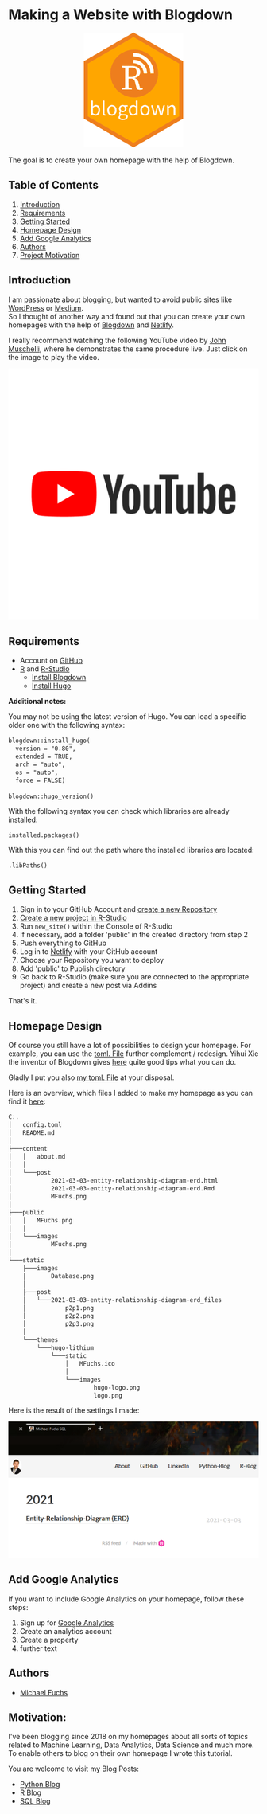 
# Making a Website with Blogdown

<p align="center">
  <img src="https://github.com/MFuchs1989/Making-a-Website-with-Blogdown/blob/master/images/Blogdown.png?raw=true" alt="python"/>
</p>



The goal is to create your own homepage with the help of Blogdown.


## Table of Contents
1. [Introduction](#introduction)
2. [Requirements](#requirements)
3. [Getting Started](#getting_started)  
4. [Homepage Design](#homepage_design) 
5. [Add Google Analytics](#add_google_analytics)
6. [Authors](#authors)
7. [Project Motivation](#motivation)



<a name="introduction"></a>

## Introduction

I am passionate about blogging, but wanted to avoid public sites like [WordPress](https://wordpress.com/de/) or [Medium](https://medium.com/).  
So I thought of another way and found out that you can create your own homepages with the help of [Blogdown](https://bookdown.org/yihui/blogdown/) and [Netlify](https://www.netlify.com/). 

I really recommend watching the following YouTube video by [John Muschelli](https://www.youtube.com/channel/UCWI1xyk6Jb4t2OOyP2LS4DQ), where he demonstrates the same procedure live. 
Just click on the image to play the video. 

[![YouTube](https://github.com/MFuchs1989/Making-a-Website-with-Blogdown/blob/master/images/YouTube.png)](https://www.youtube.com/watch?v=syWAKaj-4ck&t=1s)





<a name="requirements"></a>

## Requirements

+ Account on [GitHub](https://github.com/)
+ [R](https://www.r-project.org/) and [R-Studio](https://de.wikipedia.org/wiki/RStudio)
    + [Install Blogdown](https://bookdown.org/yihui/blogdown/installation.html)
    + [Install Hugo](https://bookdown.org/yihui/blogdown/hugo.html)

**Additional notes:**

You may not be using the latest version of Hugo. You can load a specific older one with the following syntax: 

```
blogdown::install_hugo(
  version = "0.80",
  extended = TRUE,
  arch = "auto",
  os = "auto",
  force = FALSE)

blogdown::hugo_version()
```
With the following syntax you can check which libraries are already installed:
```
installed.packages()
```

With this you can find out the path where the installed libraries are located:
```
.libPaths()
```

<a name="getting_started"></a>

## Getting Started

1. Sign in to your GitHub Account and [create a new Repository](https://docs.github.com/en/github/getting-started-with-github/create-a-repo)
2. [Create a new project in R-Studio](https://support.rstudio.com/hc/en-us/articles/200526207-Using-Projects)
3. Run `new_site()` within the Console of R-Studio
4. If necessary, add a folder 'public' in the created directory from step 2
5. Push everything to GitHub
6. Log in to [Netlify](https://www.netlify.com/) with your GitHub account
7. Choose your Repository you want to deploy
8. Add 'public' to Publish directory
9. Go back to R-Studio (make sure you are connected to the appropriate project) and create a new post via Addins


That's it. 





<a name="homepage_design"></a>

## Homepage Design



Of course you still have a lot of possibilities to design your homepage. 
For example, you can use the [toml. File](https://bookdown.org/yihui/blogdown/configuration.html) further complement / redesign. 
Yihui Xie the inventor of Blogdown gives [here](https://bookdown.org/yihui/blogdown/) quite good tips what you can do. 


Gladly I put you also [my toml. File](https://github.com/MFuchs1989/Datasets-and-Miscellaneous/blob/main/miscellaneous/Making%20a%20Website%20with%20Blogdown/config.toml) at your disposal. 

Here is an overview, which files I added to make my homepage as you can find it [here](https://michael-fuchs-sql.netlify.app/):

```
C:.
│   config.toml
│   README.md
│
├───content
│   │   about.md
│   │
│   └───post
│           2021-03-03-entity-relationship-diagram-erd.html
│           2021-03-03-entity-relationship-diagram-erd.Rmd
│           MFuchs.png
│
├───public
│   │   MFuchs.png
│   │
│   └───images
│           MFuchs.png
│
└───static
    ├───images
    │       Database.png
    │
    ├───post
    │   └───2021-03-03-entity-relationship-diagram-erd_files
    │           p2p1.png
    │           p2p2.png
    │           p2p3.png
    │
    └───themes
        └───hugo-lithium
            └───static
                │   MFuchs.ico
                │
                └───images
                        hugo-logo.png
                        logo.png
```


Here is the result of the settings I made:

<p align="center">
  <img src="https://github.com/MFuchs1989/Making-a-Website-with-Blogdown/blob/master/images/Result.png?raw=true" alt="python"/>
</p>



<a name="add_google_analytics"></a>

## Add Google Analytics

If you want to include Google Analytics on your homepage, follow these steps:

1. Sign up for [Google Analytics](https://analytics.google.com/)
  1. Create an analytics account
  2. Create a property
2. further text










<a name="authors"></a>

## Authors

+ [Michael Fuchs](https://github.com/MFuchs1989)

<a name="motivation"></a>

## Motivation: 

I've been blogging since 2018 on my homepages about all sorts of topics related to Machine Learning, Data Analytics, Data Science and much more.
To enable others to blog on their own homepage I wrote this tutorial.

You are welcome to visit my Blog Posts:

+ [Python Blog](https://michael-fuchs-python.netlify.app/)
+ [R Blog](https://michael-fuchs.netlify.app/)
+ [SQL Blog](https://michael-fuchs-sql.netlify.app/)



